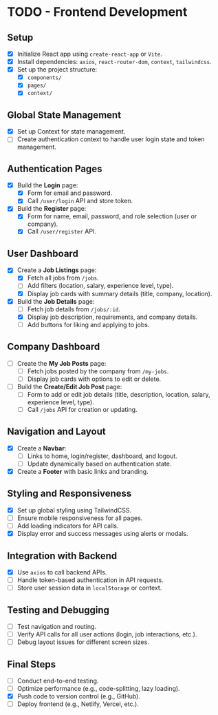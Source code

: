 # TODO - Frontend Development

## **Setup**

- [x] Initialize React app using `create-react-app` or `Vite`.
- [x] Install dependencies: `axios`, `react-router-dom`, `context`, `tailwindcss`.
- [x] Set up the project structure:
  - [x] `components/`
  - [x] `pages/`
  - [x] `context/`

## **Global State Management**

- [x] Set up Context for state management.
- [ ] Create authentication context to handle user login state and token management.

## **Authentication Pages**

- [x] Build the **Login** page:
  - [x] Form for email and password.
  - [x] Call `/user/login` API and store token.
- [x] Build the **Register** page:
  - [x] Form for name, email, password, and role selection (user or company).
  - [x] Call `/user/register` API.

## **User Dashboard**

- [x] Create a **Job Listings** page:
  - [x] Fetch all jobs from `/jobs`.
  - [ ] Add filters (location, salary, experience level, type).
  - [x] Display job cards with summary details (title, company, location).
- [x] Build the **Job Details** page:
  - [ ] Fetch job details from `/jobs/:id`.
  - [x] Display job description, requirements, and company details.
  - [ ] Add buttons for liking and applying to jobs.

## **Company Dashboard**

- [ ] Create the **My Job Posts** page:
  - [ ] Fetch jobs posted by the company from `/my-jobs`.
  - [ ] Display job cards with options to edit or delete.
- [ ] Build the **Create/Edit Job Post** page:
  - [ ] Form to add or edit job details (title, description, location, salary, experience level, type).
  - [ ] Call `/jobs` API for creation or updating.

## **Navigation and Layout**

- [x] Create a **Navbar**:
  - [ ] Links to home, login/register, dashboard, and logout.
  - [ ] Update dynamically based on authentication state.
- [x] Create a **Footer** with basic links and branding.

## **Styling and Responsiveness**

- [x] Set up global styling using TailwindCSS.
- [ ] Ensure mobile responsiveness for all pages.
- [ ] Add loading indicators for API calls.
- [x] Display error and success messages using alerts or modals.

## **Integration with Backend**

- [x] Use `axios` to call backend APIs.
- [ ] Handle token-based authentication in API requests.
- [ ] Store user session data in `localStorage` or context.

## **Testing and Debugging**

- [ ] Test navigation and routing.
- [ ] Verify API calls for all user actions (login, job interactions, etc.).
- [ ] Debug layout issues for different screen sizes.

## **Final Steps**

- [ ] Conduct end-to-end testing.
- [ ] Optimize performance (e.g., code-splitting, lazy loading).
- [x] Push code to version control (e.g., GitHub).
- [ ] Deploy frontend (e.g., Netlify, Vercel, etc.).
